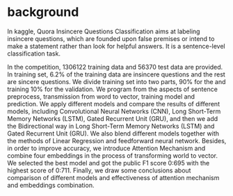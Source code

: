 # background
In kaggle, Quora Insincere Questions Classification aims at labeling insincere questions, which are founded upon false premises or intend to make a statement rather than look for helpful answers. It is a sentence-level classification task.

In the competition, 1306122 training data and 56370 test data are provided. In training set, 6.2% of the training data are insincere questions and the rest are sincere questions. We divide training set into two parts, 90% for the and training 10% for the validation. We program from the aspects of sentence preprocess, transmission from word to vector, training model and prediction. We apply different models and compare the results of different models, including Convolutional Neural Networks (CNN), Long Short-Term Memory Networks (LSTM), Gated Recurrent Unit (GRU), and then we add the Bidirectional way in Long Short-Term Memory Networks (LSTM) and Gated Recurrent Unit (GRU). We also blend different models together with the methods of Linear Regression and feedforward neural network. Besides, in order to improve accuracy, we introduce Attention Mechanism and combine four embeddings in the process of transforming world to vector. We selected the best model and got the public F1 score 0:695 with the highest score of 0:711. Finally, we draw some conclusions about comparison of different models and effectiveness of attention mechanism and embeddings combination.
